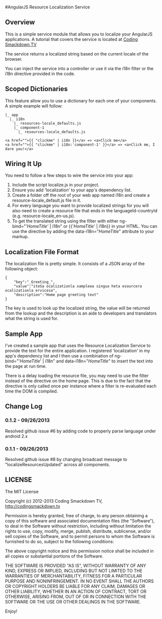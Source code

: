 #AngularJS Resource Localization Service

## Overview

This is a simple service module that allows you to localize your AngularJS applications. A tutorial that covers the service is located at [Coding Smackdown TV](http://codingsmackdown.tv/blog/2012/12/14/localizing-your-angularjs-app/)

The service returns a localized string based on the current locale of the browser.

You can inject the service into a controller or use it via the i18n filter or the i18n directive provided in the code.

## Scoped Dictionaries

This feature allow you to use a dictionary for each one of your components. A simple example will follow:

    |_ app
      |_ i18n
        |_ resources-locale_defaults.js
        |_ component-1
          |_ resources-locale_defaults.js

    <a href="">{{ "clickme" | i18n }}</a> => <a>Click me</a>
    <a href="">{{ "clickme" | i18n:'component-1' }}</a> => <a>Click me, I dare you!</a>
    
## Wiring It Up

You need to follow a few steps to wire the service into your app:

1. Include the script localize.js in your project.
2. Ensure you add 'localization' to your app's dependency list.
2. Create a folder off the root of your web app named i18n and create a resource-locale_default.js file in it.
3. For every language you want to provide localized strings for you will also need to create a resource file that ends in the languageId-countryId (e.g. resource-locale_en-us.js).
5. To get the translated string using the filter with either ng-bind="'_HomeTitle_' | i18n" or {{'_HomeTitle_' | i18n}} in your HTML. You can use the directive by adding the data-i18n="_HomeTitle_" attribute to your markup.

## Localization File Format

The localization file is pretty simple. It consists of a JSON array of the following object:

    {
        "key":"_Greeting_",
        "value":"iteSa ocalizationla xampleea singua heta esourcera ocalizationla ervicesa",
        "description":"Home page greeting text"
    }

The key is used to look up the localized string, the value will be returned from the lookup and the description is an aide to developers and translators what the string is used for.

## Sample App

I've created a sample app that uses the Resource Localization Service to provide the text for the entire application. I registered 'localization' in my app's dependency list and I then use a combination of ng-bind="'_HomeTitle_' | i18n" and data-i18n="_HomeTitle_" to insert the text into the page at run time.

There is a delay loading the resource file, you may need to use the filter instead of the directive on the home page. This is due to the fact that the directive is only called once per instance where a filter is re-evaluated each time the DOM is compiled.

## Change Log

### 0.1.2 - 09/26/2013

Resolved github issue #6 by adding code to properly parse language under android 2.x

### 0.1.1 - 09/26/2013

Resolved github issue #8 by changing broadcast message to "localizeResourcesUpdated" across all components.

## LICENSE

The MIT License

Copyright (c) 2012-2013 Coding Smackdown TV, http://codingsmackdown.tv

Permission is hereby granted, free of charge, to any person obtaining a copy
of this software and associated documentation files (the "Software"), to deal
in the Software without restriction, including without limitation the rights
to use, copy, modify, merge, publish, distribute, sublicense, and/or sell
copies of the Software, and to permit persons to whom the Software is
furnished to do so, subject to the following conditions:

The above copyright notice and this permission notice shall be included in
all copies or substantial portions of the Software.

THE SOFTWARE IS PROVIDED "AS IS", WITHOUT WARRANTY OF ANY KIND, EXPRESS OR
IMPLIED, INCLUDING BUT NOT LIMITED TO THE WARRANTIES OF MERCHANTABILITY,
FITNESS FOR A PARTICULAR PURPOSE AND NONINFRINGEMENT. IN NO EVENT SHALL THE
AUTHORS OR COPYRIGHT HOLDERS BE LIABLE FOR ANY CLAIM, DAMAGES OR OTHER
LIABILITY, WHETHER IN AN ACTION OF CONTRACT, TORT OR OTHERWISE, ARISING FROM,
OUT OF OR IN CONNECTION WITH THE SOFTWARE OR THE USE OR OTHER DEALINGS IN
THE SOFTWARE.

Enjoy!
